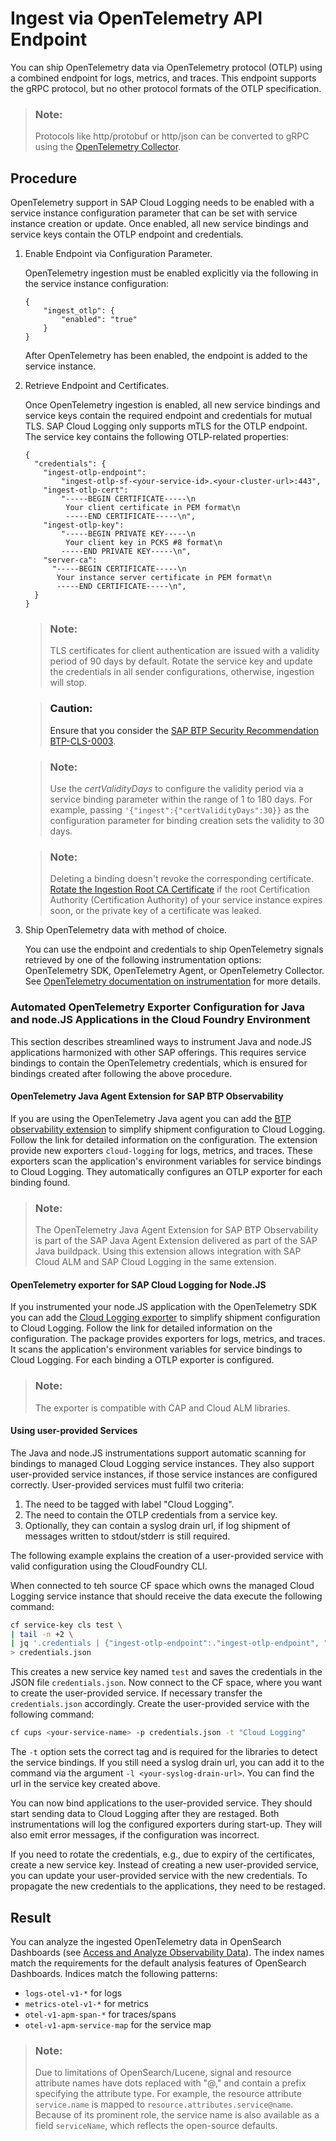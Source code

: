 <!-- loiofdc78af7c69246bc87315d90a061b321 -->

# Ingest via OpenTelemetry API Endpoint

You can ship OpenTelemetry data via OpenTelemetry protocol \(OTLP\) using a combined endpoint for logs, metrics, and traces. This endpoint supports the gRPC protocol, but no other protocol formats of the OTLP specification.

> ### Note:  
> Protocols like http/protobuf or http/json can be converted to gRPC using the [OpenTelemetry Collector](https://opentelemetry.io/docs/collector/).



<a name="loiofdc78af7c69246bc87315d90a061b321__section_t1n_q1d_dzb"/>

## Procedure

OpenTelemetry support in SAP Cloud Logging needs to be enabled with a service instance configuration parameter that can be set with service instance creation or update. Once enabled, all new service bindings and service keys contain the OTLP endpoint and credentials.

1.  Enable Endpoint via Configuration Parameter.

    OpenTelemetry ingestion must be enabled explicitly via the following in the service instance configuration:

    ```
    {
        "ingest_otlp": {
            "enabled": "true"
        }
    }
    ```

    After OpenTelemetry has been enabled, the endpoint is added to the service instance.

2.  Retrieve Endpoint and Certificates.

    Once OpenTelemetry ingestion is enabled, all new service bindings and service keys contain the required endpoint and credentials for mutual TLS. SAP Cloud Logging only supports mTLS for the OTLP endpoint. The service key contains the following OTLP-related properties:

    ```
    {
      "credentials": {
        "ingest-otlp-endpoint":
            "ingest-otlp-sf-<your-service-id>.<your-cluster-url>:443",
        "ingest-otlp-cert":
            "-----BEGIN CERTIFICATE-----\n
             Your client certificate in PEM format\n
             -----END CERTIFICATE-----\n",
        "ingest-otlp-key":
            "-----BEGIN PRIVATE KEY-----\n
             Your client key in PCKS #8 format\n
            -----END PRIVATE KEY-----\n",
        "server-ca":
          "-----BEGIN CERTIFICATE-----\n
           Your instance server certificate in PEM format\n
           -----END CERTIFICATE-----\n",
      }
    }
    ```

    > ### Note:  
    > TLS certificates for client authentication are issued with a validity period of 90 days by default. Rotate the service key and update the credentials in all sender configurations, otherwise, ingestion will stop.

    > ### Caution:  
    > Ensure that you consider the [SAP BTP Security Recommendation BTP-CLS-0003](https://help.sap.com/docs/btp/sap-btp-security-recommendations-c8a9bb59fe624f0981efa0eff2497d7d/sap-btp-security-recommendations?seclist-index=BTP-CLS-0003&version=Cloud).

    > ### Note:  
    > Use the *certValidityDays* to configure the validity period via a service binding parameter within the range of 1 to 180 days. For example, passing `'{"ingest":{"certValidityDays":30}}` as the configuration parameter for binding creation sets the validity to 30 days.

    > ### Note:  
    > Deleting a binding doesn't revoke the corresponding certificate. [Rotate the Ingestion Root CA Certificate](rotate-the-ingestion-root-ca-certificate-bbcb3e7.md) if the root Certification Authority \(Certification Authority\) of your service instance expires soon, or the private key of a certificate was leaked.

3.  Ship OpenTelemetry data with method of choice.

    You can use the endpoint and credentials to ship OpenTelemetry signals retrieved by one of the following instrumentation options: OpenTelemetry SDK, OpenTelemetry Agent, or OpenTelemetry Collector. See [OpenTelemetry documentation on instrumentation](https://opentelemetry.io/docs/concepts/instrumentation/) for more details.

### Automated OpenTelemetry Exporter Configuration for Java and node.JS Applications in the Cloud Foundry Environment

This section describes streamlined ways to instrument Java and node.JS applications harmonized with other SAP offerings.
This requires service bindings to contain the OpenTelemetry credentials, which is ensured for bindings created after following the above procedure.

#### OpenTelemetry Java Agent Extension for SAP BTP Observability

If you are using the OpenTelemetry Java agent you can add the [BTP observability extension](https://github.com/SAP/cf-java-logging-support/tree/main/cf-java-logging-support-opentelemetry-agent-extension) to simplify shipment configuration to Cloud Logging.
Follow the link for detailed information on the configuration.
The extension provide new exporters `cloud-logging` for logs, metrics, and traces.
These exporters scan the application's environment variables for service bindings to Cloud Logging.
They automatically configures an OTLP exporter for each binding found.

> ### Note:
> The OpenTelemetry Java Agent Extension for SAP BTP Observability is part of the SAP Java Agent Extension delivered as part of the SAP Java buildpack. Using this extension allows integration with SAP Cloud ALM and SAP Cloud Logging in the same extension.

#### OpenTelemetry exporter for SAP Cloud Logging for Node.JS

If you instrumented your node.JS application with the OpenTelemetry SDK you can add the [Cloud Logging exporter](https://github.com/SAP/opentelemetry-exporter-for-sap-cloud-logging-for-nodejs) to simplify shipment configuration to Cloud Logging.
Follow the link for detailed information on the configuration.
The package provides exporters for logs, metrics, and traces.
It scans the application's environment variables for service bindings to Cloud Logging.
For each binding a OTLP exporter is configured.

> ### Note:
> The exporter is compatible with CAP and Cloud ALM libraries.

#### Using user-provided Services

The Java and node.JS instrumentations support automatic scanning for bindings to managed Cloud Logging service instances.
They also support user-provided service instances, if those service instances are configured correctly.
User-provided services must fulfil two criteria:

1. The need to be tagged with label "Cloud Logging".
2. The need to contain the OTLP credentials from a service key.
3. Optionally, they can contain a syslog drain url, if log shipment of messages written to stdout/stderr is still required.

The following example explains the creation of a user-provided service with valid configuration using the CloudFoundry CLI.

When connected to teh source CF space which owns the managed Cloud Logging service instance that should receive the data execute the following command:

```bash
cf service-key cls test \
| tail -n +2 \
| jq '.credentials | {"ingest-otlp-endpoint":."ingest-otlp-endpoint", "ingest-otlp-cert":."ingest-otlp-cert", "ingest-otlp-key":."ingest-otlp-key", "server-ca":."server-ca"}' \
> credentials.json
```

This creates a new service key named `test` and saves the credentials in the JSON file `credentials.json`.
Now connect to the CF space, where you want to create the user-provided service.
If necessary transfer the `credentials.json` accordingly.
Create the user-provided service with the following command:

```bash
cf cups <your-service-name> -p credentials.json -t "Cloud Logging"
```

The `-t` option sets the correct tag and is required for the libraries to detect the service bindings.
If you still need a syslog drain url, you can add it to the command via the argument `-l <your-syslog-drain-url>`.
You can find the url in the service key created above.

You can now bind applications to the user-provided service.
They should start sending data to Cloud Logging after they are restaged.
Both instrumentations will log the configured exporters during start-up.
They will also emit error messages, if the configuration was incorrect.

If you need to rotate the credentials, e.g., due to expiry of the certificates, create a new service key.
Instead of creating a new user-provided service, you can update your user-provided service with the new credentials.
To propagate the new credentials to the applications, they need to be restaged.

<a name="loiofdc78af7c69246bc87315d90a061b321__section_kbr_nbd_dzb"/>

## Result

You can analyze the ingested OpenTelemetry data in OpenSearch Dashboards \(see [Access and Analyze Observability Data](access-and-analyze-observability-data-dad5b01.md)\). The index names match the requirements for the default analysis features of OpenSearch Dashboards. Indices match the following patterns:

-   `logs-otel-v1-*` for logs
-   `metrics-otel-v1-*` for metrics
-   `otel-v1-apm-span-*` for traces/spans
-   `otel-v1-apm-service-map` for the service map

> ### Note:  
> Due to limitations of OpenSearch/Lucene, signal and resource attribute names have dots replaced with "@," and contain a prefix specifying the attribute type. For example, the resource attribute `service.name` is mapped to `resource.attributes.service@name`. Because of its prominent role, the service name is also available as a field `serviceName`, which reflects the open-source defaults.

